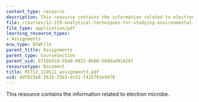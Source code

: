 ```yaml
---
content_type: resource
description: This resource contains the information related to electron microbe.
file: /courses/12-119-analytical-techniques-for-studying-environmental-and-geologic-samples-spring-2011/ddf823e8263325b3ec51f415703e9d79_MIT12_119S11_assignment3.pdf
file_type: application/pdf
learning_resource_types:
- Assignments
ocw_type: OCWFile
parent_title: Assignments
parent_type: CourseSection
parent_uid: 671b5d1d-59a0-9921-8b06-5040ad91826f
resourcetype: Document
title: MIT12_119S11_assignment3.pdf
uid: ddf823e8-2633-25b3-ec51-f415703e9d79
---
```

This resource contains the information related to electron microbe.

